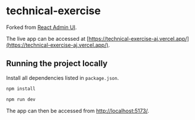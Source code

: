# technical-exercise

Forked from [React Admin UI](https://github.com/fransachmadhw/React-Admin-UI-V1).

The live app can be accessed at [https://technical-exercise-aj.vercel.app/](https://technical-exercise-aj.vercel.app/).

## Running the project locally

Install all dependencies listed in `package.json`.

```bash
npm install
```

```bash
npm run dev
```

The app can then be accessed from [http://localhost:5173/](http://localhost:5173/).